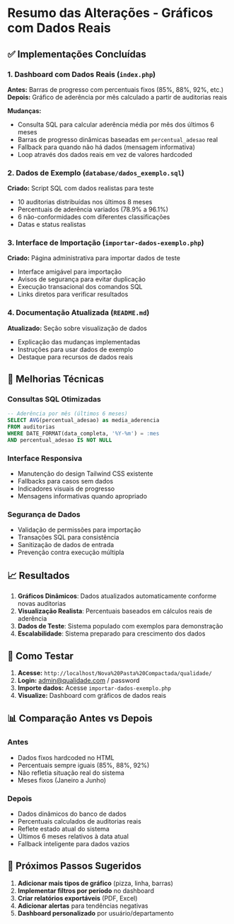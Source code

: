 # Resumo das Alterações - Gráficos com Dados Reais

## ✅ Implementações Concluídas

### 1. Dashboard com Dados Reais (`index.php`)
**Antes:** Barras de progresso com percentuais fixos (85%, 88%, 92%, etc.)
**Depois:** Gráfico de aderência por mês calculado a partir de auditorias reais

**Mudanças:**
- Consulta SQL para calcular aderência média por mês dos últimos 6 meses
- Barras de progresso dinâmicas baseadas em `percentual_adesao` real
- Fallback para quando não há dados (mensagem informativa)
- Loop através dos dados reais em vez de valores hardcoded

### 2. Dados de Exemplo (`database/dados_exemplo.sql`)
**Criado:** Script SQL com dados realistas para teste
- 10 auditorias distribuídas nos últimos 8 meses
- Percentuais de aderência variados (78.9% a 96.1%)
- 6 não-conformidades com diferentes classificações
- Datas e status realistas

### 3. Interface de Importação (`importar-dados-exemplo.php`)
**Criado:** Página administrativa para importar dados de teste
- Interface amigável para importação
- Avisos de segurança para evitar duplicação
- Execução transacional dos comandos SQL
- Links diretos para verificar resultados

### 4. Documentação Atualizada (`README.md`)
**Atualizado:** Seção sobre visualização de dados
- Explicação das mudanças implementadas
- Instruções para usar dados de exemplo
- Destaque para recursos de dados reais

## 🔧 Melhorias Técnicas

### Consultas SQL Otimizadas
```sql
-- Aderência por mês (últimos 6 meses)
SELECT AVG(percentual_adesao) as media_aderencia 
FROM auditorias 
WHERE DATE_FORMAT(data_completa, '%Y-%m') = :mes 
AND percentual_adesao IS NOT NULL
```

### Interface Responsiva
- Manutenção do design Tailwind CSS existente
- Fallbacks para casos sem dados
- Indicadores visuais de progresso
- Mensagens informativas quando apropriado

### Segurança de Dados
- Validação de permissões para importação
- Transações SQL para consistência
- Sanitização de dados de entrada
- Prevenção contra execução múltipla

## 📈 Resultados

1. **Gráficos Dinâmicos**: Dados atualizados automaticamente conforme novas auditorias
2. **Visualização Realista**: Percentuais baseados em cálculos reais de aderência
3. **Dados de Teste**: Sistema populado com exemplos para demonstração
4. **Escalabilidade**: Sistema preparado para crescimento dos dados

## 🎯 Como Testar

1. **Acesse:** `http://localhost/Nova%20Pasta%20Compactada/qualidade/`
2. **Login:** admin@qualidade.com / password
3. **Importe dados:** Acesse `importar-dados-exemplo.php`
4. **Visualize:** Dashboard com gráficos de dados reais

## 📊 Comparação Antes vs Depois

### Antes
- Dados fixos hardcoded no HTML
- Percentuais sempre iguais (85%, 88%, 92%)
- Não refletia situação real do sistema
- Meses fixos (Janeiro a Junho)

### Depois  
- Dados dinâmicos do banco de dados
- Percentuais calculados de auditorias reais
- Reflete estado atual do sistema
- Últimos 6 meses relativos à data atual
- Fallback inteligente para dados vazios

## 🚀 Próximos Passos Sugeridos

1. **Adicionar mais tipos de gráfico** (pizza, linha, barras)
2. **Implementar filtros por período** no dashboard
3. **Criar relatórios exportáveis** (PDF, Excel)
4. **Adicionar alertas** para tendências negativas
5. **Dashboard personalizado** por usuário/departamento
